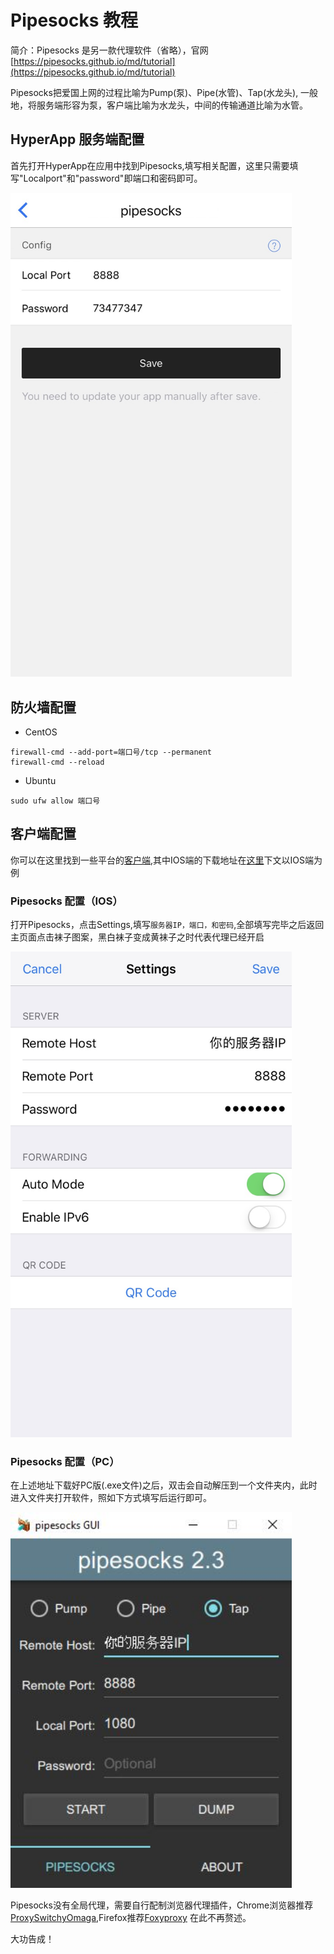 # Pipesocks 教程

简介：Pipesocks 是另一款代理软件（省略），官网 [https://pipesocks.github.io/md/tutorial](https://pipesocks.github.io/md/tutorial)

Pipesocks把爱国上网的过程比喻为Pump(泵)、Pipe(水管)、Tap(水龙头), 一般地，将服务端形容为泵，客户端比喻为水龙头，中间的传输通道比喻为水管。

## HyperApp 服务端配置

首先打开HyperApp在应用中找到Pipesocks,填写相关配置，这里只需要填写"Localport"和"password"即端口和密码即可。

<img src="../..//images/pipesocks-1.jpg" width="450" />

## 防火墙配置

- CentOS
```
firewall-cmd --add-port=端口号/tcp --permanent
firewall-cmd --reload
```
- Ubuntu
```
sudo ufw allow 端口号
```

## 客户端配置

你可以在这里找到一些平台的[客户端](https://github.com/pipesocks/pipesocks/releases/tag/2.3),其中IOS端的下载地址在[这里](https://appsto.re/us/DvFNhb.i)下文以IOS端为例

### Pipesocks 配置（IOS）

打开Pipesocks，点击Settings,填写`服务器IP，端口，和密码`,全部填写完毕之后返回主页面点击袜子图案，黑白袜子变成黄袜子之时代表代理已经开启

<img src="../..//images/pipesocks-2.jpg" width="450" />

### Pipesocks 配置（PC）

在上述地址下载好PC版(.exe文件)之后，双击会自动解压到一个文件夹内，此时进入文件夹打开软件，照如下方式填写后运行即可。

<img src="../..//images/pipesocks-3.jpg" width="450" />

Pipesocks没有全局代理，需要自行配制浏览器代理插件，Chrome浏览器推荐[ProxySwitchyOmaga](https://chrome.google.com/webstore/detail/proxy-switchyomega/padekgcemlokbadohgkifijomclgjgif?utm_source=chrome-ntp-icon),Firefox推荐[Foxyproxy](https://addons.mozilla.org/en-US/firefox/addon/foxyproxy-standard/) 在此不再赘述。

大功告成！
